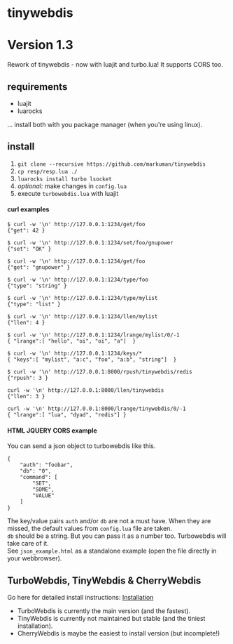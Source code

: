 # tinywebdis

# Version 1.3

Rework of tinywebdis - now with luajit and turbo.lua! It supports CORS too.

## requirements

* luajit
* luarocks

... install both with you package manager (when you're using linux).

## install

1. `git clone --recursive https://github.com/markuman/tinywebdis`
2. `cp resp/resp.lua ./`
3. `luarocks install turbo lsocket`
4. _optional:_ make changes in `config.lua`
5. execute `turbowebdis.lua` with luajit


#### curl examples



    $ curl -w '\n' http://127.0.0.1:1234/get/foo
    {"get": 42 }

    $ curl -w '\n' http://127.0.0.1:1234/set/foo/gnupower
    {"set": "OK" }

    $ curl -w '\n' http://127.0.0.1:1234/get/foo
    {"get": "gnupower" }

    $ curl -w '\n' http://127.0.0.1:1234/type/foo
    {"type": "string" }

    $ curl -w '\n' http://127.0.0.1:1234/type/mylist
    {"type": "list" }

    $ curl -w '\n' http://127.0.0.1:1234/llen/mylist
    {"llen": 4 }

    $ curl -w '\n' http://127.0.0.1:1234/lrange/mylist/0/-1
    { "lrange":[ "hello", "oi", "oi", "a"]  }

    $ curl -w '\n' http://127.0.0.1:1234/keys/*
    { "keys":[ "mylist", "a:c", "foo", "a:b", "string"]  }

    $ curl -w '\n' http://127.0.0.1:8000/rpush/tinywebdis/redis
    {"rpush": 3 }

    curl -w '\n' http://127.0.0.1:8000/llen/tinywebdis
    {"llen": 3 }

    curl -w '\n' http://127.0.0.1:8000/lrange/tinywebdis/0/-1
    { "lrange":[ "lua", "dyad", "redis"] }



#### HTML JQUERY CORS example

You can send a json object to turbowebdis like this.

    {
        "auth": "foobar",
        "db": "0",
        "command": [
            "SET",
            "SOME",
            "VALUE"
        ]
    }


The key/value pairs `auth` and/or `db` are not a must have. When they are missed, the default values from `config.lua` file are taken.  
`db` should be a string. But you can pass it as a number too. Turbowebdis will take care of it.  
See `json_example.html` as a standalone example (open the file directly in your webbrowser).


## TurboWebdis, TinyWebdis & CherryWebdis

Go here for detailed install instructions: [Installation](https://github.com/markuman/tinywebdis/wiki/Installation)


* TurboWebdis is currently the main version (and the fastest).
* TinyWebdis is currently not maintained but stable (and the tiniest installation).
* CherryWebdis is maybe the easiest to install version (but incomplete!)



